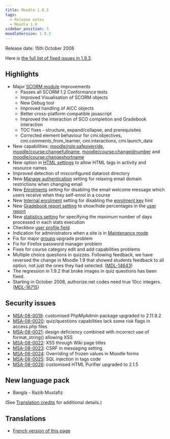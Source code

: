 ```yaml
---
title: Moodle 1.9.3
tags:
  - Release notes
  - Moodle 1.9
sidebar_position: 3
moodleVersion: 1.9.3
---
```

Release date: 15th October 2008

Here is [the full list of fixed issues in 1.9.3](http://tracker.moodle.org/secure/BrowseVersion.jspa?id=10011&versionId=10290&showOpenIssuesOnly=false).

## Highlights

- Major [SCORM module](https://docs.moodle.org/en/SCORM_module) improvements
  - Passes all SCORM 1.2 Conformance tests
  - Improved Visualisation of SCORM objects
  - New Debug tool
  - Improved handling of AICC objects
  - Better cross-platform compatible javascript
  - Improved the interaction of SCO completion and Gradebook interaction
  - TOC fixes - structure, expand/collapse, and prerequisites
  - Corrected element behaviour for cmi.objectives, cmi.comments_from_learner, cmi.interactions,  cmi.launch_data
- New capabilities: [moodle/role:safeoverride](https://docs.moodle.org/Capabilities/moodle/role/safeoverride), [moodle/course:changefullname](https://docs.moodle.org/Capabilities/moodle/course/changefullname), [moodle/course:changeidnumber](https://docs.moodle.org/Capabilities/moodle/course/changeidnumber) and [moodle/course:changeshortname](https://docs.moodle.org/Capabilities/moodle/course/changeshortname)
- New option in [HTML settings](https://docs.moodle.org/en/HTML_settings) to allow HTML tags in activity and resource names
- Improved detection of misconfigured dataroot directory
- New [Manage authentication](https://docs.moodle.org/en/Manage_authentication) setting for relaxing email domain restrictions when changing email
- New [Enrolments](https://docs.moodle.org/dev/Enrolment_plugins) setting for disabling the email welcome message which users receive when they self-enrol in a course
- New [Internal enrolment](https://docs.moodle.org/en/Internal_enrolment) setting for disabling the [enrolment key](https://docs.moodle.org/en/Enrolment_key) hint
- New [Gradebook report setting](https://docs.moodle.org/en/Gradebook_report_settings) to show/hide percentages in the [user report](https://docs.moodle.org/en/User_report)
- New [statistics setting](https://docs.moodle.org/en/Statistics) for specifying the maximum number of days processed in each stats execution
- Checkbox [user profile field](https://docs.moodle.org/en/User_profile_fields)
- Indication for administrators when a site is in [Maintenance mode](https://docs.moodle.org/en/Maintenance_mode)
- Fix for major [groups](/docs/apis/subsystems/groups) upgrade problem
- Fix for Firefox password manager problem
- Fixes for course category edit and add capabilities problems
- Multiple choice questions in quizzes. Following feedback, we have reversed the change in Moodle 1.9 that showed students feedback to all option, not just the ones they had selected. ([MDL-14643](https://tracker.moodle.org/browse/MDL-14643))
- The regression in 1.9.2 that broke images in quiz questions has been fixed.
- Starting in October 2008, authorize.net codes need true 10cc integers. ([MDL-16715](https://tracker.moodle.org/browse/MDL-16715))

## Security issues

- [MSA-08-0019](http://moodle.org/mod/forum/discuss.php?d=108587): customised PhpMyAdmin package upgraded to 2.11.9.2
- [MSA-08-0020](http://moodle.org/mod/forum/discuss.php?d=108588): quiz/questions capabilities lack some risk flags in access.php files
- [MSA-08-0021](http://moodle.org/mod/forum/discuss.php?d=108589): design deficiency combined with incorrect use of format_string() allowing XSS
- [MSA-08-0022](http://moodle.org/mod/forum/discuss.php?d=108590): XSS through Wiki page titles
- [MSA-08-0023](http://moodle.org/mod/forum/discuss.php?d=108591): CSRF in messaging setting
- [MSA-08-0024](http://moodle.org/mod/forum/discuss.php?d=108592): Overriding of frozen values in Moodle forms
- [MSA-08-0025](http://moodle.org/mod/forum/discuss.php?d=108593): SQL injection in tags code
- [MSA-08-0026](http://moodle.org/mod/forum/discuss.php?d=108594): customised HTML Purifier upgraded to 2.1.5

## New language pack

- Bangla - Razib Mustafiz

(See [Translation credits](https://docs.moodle.org/en/Translation_credits) for additional details.)

## Translations

- [French version of this page](https://docs.moodle.org/19/fr/Notes_de_mise_à_jour_de_Moodle_1.9.3)
